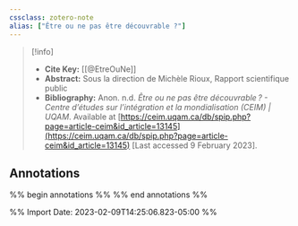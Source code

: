 ```yaml
---
cssclass: zotero-note
alias: ["Être ou ne pas être découvrable ?"]
---
```


> [!info]
> - **Cite Key:** [[@EtreOuNe]]
> - **Abstract:** Sous la direction de Michèle Rioux, Rapport scientifique public
> - **Bibliography:** Anon. n.d. _Être ou ne pas être découvrable ? - Centre d’études sur l’intégration et la mondialisation (CEIM) | UQAM_. Available at [https://ceim.uqam.ca/db/spip.php?page=article-ceim&id_article=13145](https://ceim.uqam.ca/db/spip.php?page=article-ceim&id_article=13145) [Last accessed 9 February 2023].

## Annotations
%% begin annotations %%
%% end annotations %%

%% Import Date: 2023-02-09T14:25:06.823-05:00 %%
